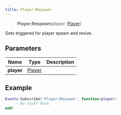 ```yaml
---
title: Player:Respawn
---
```


> **Player:Respawn**(player: [Player](/vext/ref/client/type/player))

Gets triggered for player spawn and revive.

## Parameters

| Name | Type | Description |
| ---- | ---- | ----------- |
| **player** | [Player](/vext/ref/client/type/player) |  |

## Example

```lua
Events:Subscribe('Player:Respawn', function(player)
    -- Do stuff here.
end)
```
